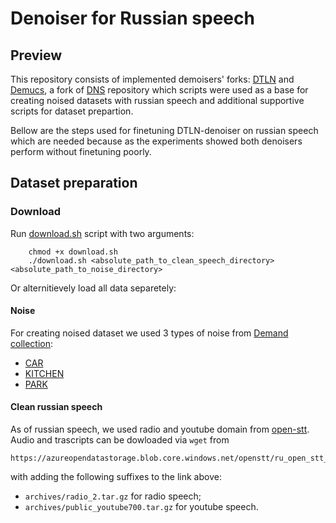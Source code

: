 # Denoiser for Russian speech

## Preview

This repository consists of implemented demoisers' forks: [DTLN](https://github.com/breizhn/DTLN) and 
[Demucs](https://github.com/facebookresearch/denoiser), a fork of [DNS](https://github.com/microsoft/DNS-Challenge) 
repository which scripts were used as a base for creating 
noised datasets with russian speech and additional supportive scripts for dataset prepartion. 

Bellow are the steps used for finetuning DTLN-denoiser on russian speech which are needed because as the experiments showed both denoisers perform without finetuning poorly.


## Dataset preparation

### Download 

Run [download.sh](speech_preprocessing/download.sh) script with two arguments:
        
        chmod +x download.sh
        ./download.sh <absolute_path_to_clean_speech_directory> <absolute_path_to_noise_directory> 

Or alternitievely load all data separetely: 

#### Noise
For creating noised dataset we used 3 types of noise from [Demand collection](https://zenodo.org/record/1227121#.YjrfYxBBy3K):
- [CAR](https://zenodo.org/record/1227121/files/TCAR_16k.zip?download=1)
- [KITCHEN](https://zenodo.org/record/1227121/files/DKITCHEN_16k.zip?download=1)
- [PARK](https://zenodo.org/record/1227121/files/NPARK_16k.zip?download=1)

#### Clean russian speech
As of russian speech, we used radio and youtube domain from [open-stt](https://github.com/snakers4/open_stt). 
Audio and trascripts can be dowloaded via `wget` from 

    https://azureopendatastorage.blob.core.windows.net/openstt/ru_open_stt_opus/ 
    
with adding the following suffixes to the link above: 
- `archives/radio_2.tar.gz` for radio speech;
- `archives/public_youtube700.tar.gz` for youtube speech.
